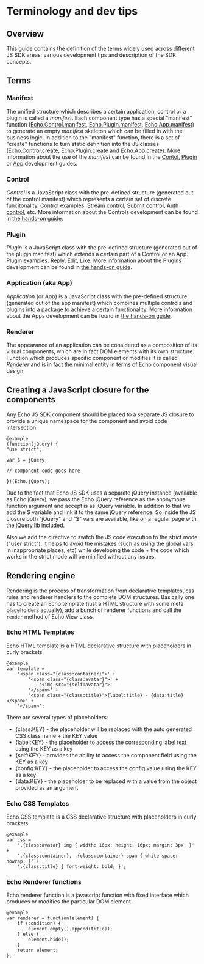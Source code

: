 # Terminology and dev tips

## Overview

This guide contains the definition of the terms widely used across different JS SDK areas, various development tips and description of the SDK concepts.

## Terms

### Manifest

The unified structure which describes a certain application, control or a plugin is called a *manifest*. Each component type has a special "manifest" function ([Echo.Control.manifest](#!/api/Echo.Control-static-method-manifest), [Echo.Plugin.manifest](#!/api/Echo.Plugin-static-method-manifest), [Echo.App.manifest](#!/api/Echo.App-static-method-manifest)) to generate an empty *manifest* skeleton which can be filled in with the business logic. In addition to the "manifest" function, there is a set of "create" functions to turn static definition into the JS classes ([Echo.Control.create](#!/api/Echo.Control-static-method-create), [Echo.Plugin.create](#!/api/Echo.Plugin-static-method-create) and [Echo.App.create](#!/api/Echo.App-static-method-create)). More information about the use of the *manifest* can be found in the [Contol](#!/guide/how_to_develop_control), [Plugin](#!/guide/how_to_develop_plugin) or [App](#!/guide/how_to_develop_app) development guides.

### Control

*Control* is a JavaScript class with the pre-defined structure (generated out of the control manifest) which represents a certain set of discrete funcitonality. Control examples: [Stream control](#!/api/Echo.StreamServer.Controls.Stream), [Submit control](#!/api/Echo.StreamServer.Controls.Submit), [Auth control](#!/api/Echo.IdentityServer.Controls.Auth), etc. More information about the Controls development can be found in [the hands-on guide](#!/guide/how_to_develop_control).

### Plugin

*Plugin* is a JavaScript class with the pre-defined structure (generated out of the plugin manifest) which extends a certain part of a Control or an App. Plugin examples: [Reply](#!/api/Echo.StreamServer.Controls.Stream.Item.Plugins.Reply), [Edit](#!/api/Echo.StreamServer.Controls.Stream.Item.Plugins.Edit), [Like](#!/api/Echo.StreamServer.Controls.Stream.Item.Plugins.Like). More information about the Plugins development can be found in [the hands-on guide](#!/guide/how_to_develop_plugin).

### Application (aka App)

*Application* (or *App*) is a JavaScript class with the pre-defined structure (generated out of the app manifest) which combines multiple controls and plugins into a package to achieve a certain functionality. More information about the Apps development can be found in [the hands-on guide](#!/guide/how_to_develop_app).

### Renderer

The appearance of an application can be considered as a composition of its visual components, which are in fact DOM elements with its own structure. Function which produces specific component or modifies it is called *Renderer* and is in fact the minimal entity in terms of Echo component visual design.

## Creating a JavaScript closure for the components

Any Echo JS SDK component should be placed to a separate JS closure to provide a unique namespace for the component and avoid code intersection.

	@example
	(function(jQuery) {
	"use strict";

	var $ = jQuery;

	// component code goes here

	})(Echo.jQuery);

Due to the fact that Echo JS SDK uses a separate jQuery instance (available as Echo.jQuery), we pass the Echo.jQuery reference as the anonymous function argument and accept is as jQuery variable. In addition to that we add the $ variable and link it to the same jQuery reference. So inside the JS closure both "jQuery" and "$" vars are available, like on a regular page with the jQuery lib included.

Also we add the directive to switch the JS code execution to the strict mode ("user strict"). It helps to avoid the mistakes (such as using the global vars in inappropriate places, etc) while developing the code + the code which works in the strict mode will be minified without any issues.

## Rendering engine

Rendering is the process of transformation from declarative templates, css rules and renderer handlers to the complete DOM structures. Basically one has to create an Echo template (just a HTML structure with some meta placeholders actually), add a bunch of renderer functions and call the `render` method of Echo.View class.

### Echo HTML Templates

Echo HTML template is a HTML declarative structure with placeholders in curly brackets.

	@example
	var template =
		'<span class="{class:container}">' +
			'<span class="{class:avatar}">' +
				'<img src="{self:avatar}">'
			'</span>' +
			'<span class="{class:title}">{label:title} - {data:title}</span>' +
		'</span>';


There are several types of placeholders:

+ {class:KEY} - the placeholder will be replaced with the auto generated CSS class name + the KEY value
+ {label:KEY} - the placeholder to access the corresponding label text using the KEY as a key
+ {self:KEY}  - provides the ability to access the component field using the KEY as a key
+ {config:KEY} - the placeholder to access the config value using the KEY as a key
+ {data:KEY} - the placeholder to be replaced with a value from the object provided as an argument

### Echo CSS Templates

Echo CSS template is a CSS declarative structure with placeholders in curly brackets.

	@example
	var css = 
		'.{class:avatar} img { width: 16px; height: 16px; margin: 3px; }' +
		'.{class:container}, .{class:container} span { white-space: nowrap; }' +
		'.{class:title} { font-weight: bold; }';

### Echo Renderer functions

Echo renderer function is a javascript function with fixed interface which produces or modifies the particular DOM element.

	@example
	var renderer = function(element) {
		if (condition) {
			element.empty().append(title));
		} else {
			element.hide();
		}
		return element;
	};


